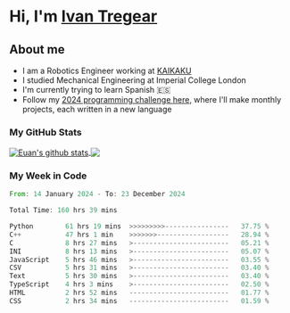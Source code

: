 # Hi, I'm [Ivan Tregear](https://www.linkedin.com/in/ivantregear/)

## About me

* I am a Robotics Engineer working at [KAIKAKU](https://github.com/KAIKAKU-AI)
* I studied Mechanical Engineering at Imperial College London
* I'm currently trying to learn Spanish :es:
* Follow my [2024 programming challenge here](https://github.com/ITregear?tab=repositories), where I'll make monthly projects, each written in a new language


### My GitHub Stats

<a href="#my-github-stats">
  <img align="center" src="https://github-readme-stats.vercel.app/api?username=itregear&count_private=true&show_icons=true&include_all_commits=true&theme=material-palenight" alt="Euan's github stats" />
</a>

<a href="#my-github-stats">
  <img align="center" src="https://github-readme-stats.vercel.app/api/top-langs/?username=itregear&layout=compact&theme=material-palenight" />
</a>

### My Week in Code
<!--START_SECTION:waka-->

```rust
From: 14 January 2024 - To: 23 December 2024

Total Time: 160 hrs 39 mins

Python        61 hrs 19 mins  >>>>>>>>>----------------   37.75 %
C++           47 hrs 1 min    >>>>>>>------------------   28.94 %
C             8 hrs 27 mins   >------------------------   05.21 %
INI           8 hrs 13 mins   >------------------------   05.07 %
JavaScript    5 hrs 46 mins   >------------------------   03.55 %
CSV           5 hrs 31 mins   >------------------------   03.40 %
Text          5 hrs 30 mins   >------------------------   03.40 %
TypeScript    4 hrs 3 mins    >------------------------   02.50 %
HTML          2 hrs 52 mins   -------------------------   01.77 %
CSS           2 hrs 34 mins   -------------------------   01.59 %
```

<!--END_SECTION:waka-->
